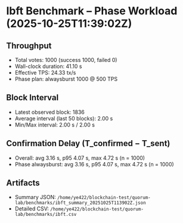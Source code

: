# Ibft Benchmark – Phase Workload (2025-10-25T11:39:02Z)

## Throughput
- Total votes: 1000 (success 1000, failed 0)
- Wall-clock duration: 41.10 s
- Effective TPS: 24.33 tx/s
- Phase plan: alwaysburst 1000 @ 500 TPS

## Block Interval
- Latest observed block: 1836
- Average interval (last 50 blocks): 2.00 s
- Min/Max interval: 2.00 s / 2.00 s

## Confirmation Delay (T_confirmed − T_sent)
- Overall: avg 3.16 s, p95 4.07 s, max 4.72 s (n = 1000)
- Phase alwaysburst: avg 3.16 s, p95 4.07 s, max 4.72 s (n = 1000)

## Artifacts
- Summary JSON: `/home/ye422/blockchain-test/quorum-lab/benchmarks/ibft_summary_20251025T113902Z.json`
- Detailed CSV: `/home/ye422/blockchain-test/quorum-lab/benchmarks/ibft.csv`
